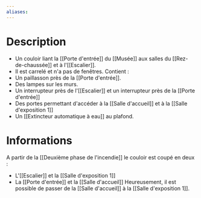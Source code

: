 ```yaml
---
aliases:
---
```

# Description
- Un couloir liant la [[Porte d'entrée]] du [[Musée]] aux salles du [[Rez-de-chaussée]] et à l'[[Escalier]].
- Il est carrelé et n'a pas de fenêtres.
Contient : 
- Un paillasson près de la [[Porte d'entrée]]. 
- Des lampes sur les murs.
- Un interrupteur près de l'[[Escalier]] et un interrupteur près de la [[Porte d'entrée]]
- Des portes permettant d'accéder à la [[Salle d'accueil]] et à la [[Salle d'exposition 1]]
- Un [[Extincteur automatique à eau]] au plafond.
# Informations
A partir de la [[Deuxième phase de l'incendie]] le couloir est coupé en deux : 
- L'[[Escalier]] et la [[Salle d'exposition 1]]
- La [[Porte d'entrée]] et la [[Salle d'accueil]]
Heureusement, il est possible de passer de la [[Salle d'accueil]] à la [[Salle d'exposition 1]].